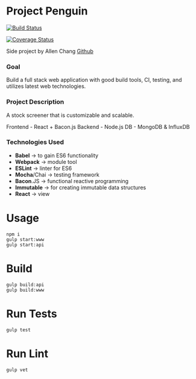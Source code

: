 Project Penguin
======
[![Build Status](https://travis-ci.org/voxlol/project-penguin.svg?branch=master)](https://travis-ci.org/voxlol/project-penguin)

[![Coverage Status](https://coveralls.io/repos/voxlol/project-penguin/badge.svg?branch=coveralls_2&service=github)](https://coveralls.io/github/voxlol/project-penguin?branch=coveralls_2)

Side project by Allen Chang [Github](https://www.github.com/voxlol)

### Goal
Build a full stack web application with good build tools, CI, testing, and utilizes latest web technologies.

### Project Description
A stock screener that is customizable and scalable.

Frontend - React + Bacon.js
Backend - Node.js
DB - MongoDB & InfluxDB

### Technologies Used
* **Babel** -> to gain ES6 functionality
* **Webpack** -> module tool
* **ESLint** -> linter for ES6
* **Mocha**/Chai -> testing framework
* **Bacon**.JS -> functional reactive programming
* **Immutable** -> for creating immutable data structures
* **React** -> view

Usage
======
    npm i
    gulp start:www
    gulp start:api

Build
======
    gulp build:api
    gulp build:www

Run Tests
======
    gulp test

Run Lint
======
    gulp vet